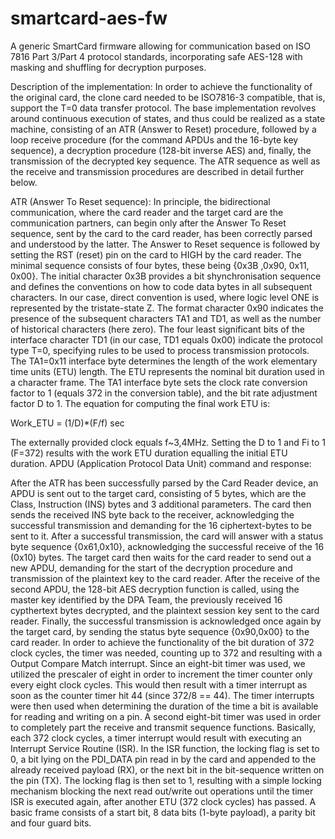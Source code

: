 smartcard-aes-fw
================

A generic SmartCard firmware allowing for communication based on ISO 7816 Part 3/Part 4 protocol standards, incorporating safe AES-128 with masking and shuffling for decryption purposes.

Description of the implementation:
In order to achieve the functionality of the original card, the clone card needed to be ISO7816-3 compatible, that is, support the T=0 data transfer protocol. The base implementation revolves around continuous execution of states, and thus could be realized as a state machine, consisting of an ATR (Answer to Reset) procedure, followed by a loop receive procedure (for the command APDUs and the 16-byte key sequence), a decryption procedure (128-bit inverse AES) and, finally, the transmission of the decrypted key sequence. The ATR sequence as well as the receive and transmission procedures are described in detail further below.

ATR (Answer To Reset sequence):
In principle, the bidirectional communication, where the card reader and the target card are the communication partners, can begin only after the Answer To Reset sequence, sent by the card to the card reader, has been correctly parsed and understood by the latter. The Answer to Reset sequence is followed by setting the RST (reset) pin on the card to HIGH by the card reader. The minimal sequence consists of four bytes, these being {0x3B ,0x90, 0x11, 0x00}. The initial character 0x3B provides a bit shynchronisation sequence and defines the conventions on how to code data bytes in all subsequent characters. In our case, direct convention is used, where logic level ONE is represented by the tristate-state Z. The format character 0x90 indicates the presence of the subsequent characters TA1 and TD1, as well as the number of historical characters (here zero). The four least significant bits of the interface character TD1 (in our case, TD1 equals 0x00) indicate the protocol type T=0, specifying rules to be used to process transmission protocols. The TA1=0x11 interface byte determines the length of the work elementary time units (ETU) length. The ETU represents the nominal bit duration used in a character frame. The TA1 interface byte sets the clock rate conversion factor to 1 (equals 372 in the conversion table), and the bit rate adjustment factor D to 1. The equation for computing the final work ETU is:

Work_ETU = (1/D)*(F/f) sec

The externally provided clock equals f~3,4MHz. Setting the D to 1 and Fi to 1 (F=372) results with the work ETU duration equalling the initial ETU duration.
APDU (Application Protocol Data Unit) command and response:

After the ATR has been successfully parsed by the Card Reader device, an APDU is sent out to the target card, consisting of 5 bytes, which are the Class, Instruction (INS) bytes and 3 additional parameters. The card then sends the received INS byte back to the receiver, acknowledging the successful transmission and demanding for the 16 ciphertext-bytes to be sent to it. After a successful transmission, the card will answer with a status byte sequence {0x61,0x10}, acknowledging the successful receive of the 16 (0x10) bytes. The target card then waits for the card reader to send out a new APDU, demanding for the start of the decryption procedure and transmission of the plaintext key to the card reader. After the receive of the second APDU, the 128-bit AES decryption function is called, using the master key identified by the DPA Team, the previously received 16 cypthertext bytes decrypted, and the plaintext session key sent to the card reader. Finally, the successful transmission is acknowledged once again by the target card, by sending the status byte sequence {0x90,0x00} to the card reader.
In order to achieve the functionality of the bit duration of 372 clock cycles, the timer was needed, counting up to 372 and resulting with a Output Compare Match interrupt. Since an eight-bit timer was used, we utilized the prescaler of eight in order to increment the timer counter only every eight clock cycles. This would then result with a timer interrupt as soon as the counter timer hit 44 (since 372/8 == 44). The timer interrupts were then used when determining the duration of the time a bit is available for reading and writing on a pin. A second eight-bit timer was used in order to completely part the receive and transmit sequence functions. Basically, each 372 clock cycles, a timer interrupt would result with executing an Interrupt Service Routine (ISR). In the ISR function, the locking flag is set to 0, a bit lying on the PDI_DATA pin read in by the card and appended to the already received payload (RX), or the next bit in the bit-sequence written on the pin (TX). The locking flag is then set to 1, resulting with a simple locking mechanism blocking the next read out/write out operations until the timer ISR is executed again, after another ETU (372 clock cycles) has passed. A basic frame consists of a start bit, 8 data bits (1-byte payload), a parity bit and four guard bits.
